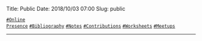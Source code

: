 Title:          Public
Date:           2018/10/03 07:00
Slug:           public

<code><a href="/public.html#OnlinePresence">\#Online Presence</a></code>
<code><a href="/public.html#Bibliography">\#Bibliography</a></code>
<code><a href="/public.html#Notes">\#Notes</a></code>
<code><a href="/public.html#Contributions">\#Contributions</a></code>
<code><a href="/public.html#Worksheets">\#Worksheets</a></code>
<code><a href="/public.html#Meetups">\#Meetups</a></code>

<hr />
